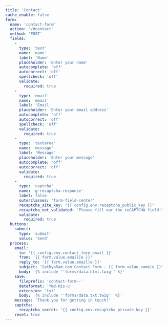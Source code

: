 ```yaml
---
title: 'Contact'
cache_enable: false
form:
  name: 'contact-form'
  action: '/#contact'
  method: 'POST'
  fields:
    -
      type: 'text'
      name: 'name'
      label: 'Name'
      placeholder: 'Enter your name'
      autocomplete: 'off'
      autocorrect: 'off'
      spellcheck: 'off'
      validate:
        required: true
    -
      type: 'email'
      name: 'email'
      label: 'Email'
      placeholder: 'Enter your email address'
      autocomplete: 'off'
      autocorrect: 'off'
      spellcheck: 'off'
      validate:
        required: true
    -
      type: 'textarea'
      name: 'message'
      label: 'Message'
      placeholder: 'Enter your message'
      autocomplete: 'off'
      autocorrect: 'off'
      validate:
        required: true
    -
      type: 'captcha'
      name: 'g-recaptcha-response'
      label: false
      outerclasses: 'form-field-center'
      recaptcha_site_key: "{{ config.env.recaptcha_public_key }}"
      recaptcha_not_validated: 'Please fill our the reCAPTCHA field!'
      validate:
        required: true
  buttons:
    submit:
      type: 'submit'
      value: 'Send'
  process:
    email:
      to: '{{ config.env.contact_form_email }}'
      from: '{{ form.value.email|e }}'
      reply_to: '{{ form.value.email|e }}'
      subject: 'SathyaRam.com Contact Form - {{ form.value.name|e }}'
      body: '{% include ''forms/data.html.twig'' %}'
    save:
      fileprefix: 'contact-form--'
      dateformat: 'Ymd-His-u'
      extension: 'txt'
      body: '{% include ''forms/data.txt.twig'' %}'
    message: 'Thank you for getting in touch!'
    captcha:
      recaptcha_secret: '{{ config.env.recaptcha_private_key }}'
    reset: true
---
```

